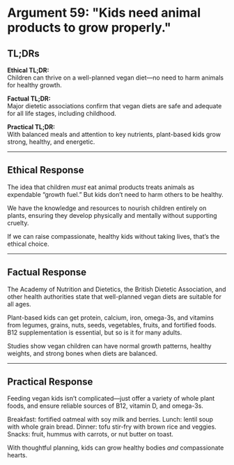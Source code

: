 <!-- type: Health & Nutrition -->

# Argument 59: "Kids need animal products to grow properly."

## TL;DRs

**Ethical TL;DR:**  
Children can thrive on a well-planned vegan diet—no need to harm animals for healthy growth.

**Factual TL;DR:**  
Major dietetic associations confirm that vegan diets are safe and adequate for all life stages, including childhood.

**Practical TL;DR:**  
With balanced meals and attention to key nutrients, plant-based kids grow strong, healthy, and energetic.

---

## Ethical Response

The idea that children *must* eat animal products treats animals as expendable “growth fuel.” But kids don’t need to harm others to be healthy.

We have the knowledge and resources to nourish children entirely on plants, ensuring they develop physically and mentally without supporting cruelty.

If we can raise compassionate, healthy kids without taking lives, that’s the ethical choice.

---

## Factual Response

The Academy of Nutrition and Dietetics, the British Dietetic Association, and other health authorities state that well-planned vegan diets are suitable for all ages.

Plant-based kids can get protein, calcium, iron, omega-3s, and vitamins from legumes, grains, nuts, seeds, vegetables, fruits, and fortified foods. B12 supplementation is essential, but so is it for many adults.

Studies show vegan children can have normal growth patterns, healthy weights, and strong bones when diets are balanced.

---

## Practical Response

Feeding vegan kids isn’t complicated—just offer a variety of whole plant foods, and ensure reliable sources of B12, vitamin D, and omega-3s.

Breakfast: fortified oatmeal with soy milk and berries. Lunch: lentil soup with whole grain bread. Dinner: tofu stir-fry with brown rice and veggies. Snacks: fruit, hummus with carrots, or nut butter on toast.

With thoughtful planning, kids can grow healthy bodies *and* compassionate hearts.
